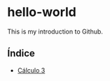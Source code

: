 # hello-world
This is my introduction to Github.

## Índice
* [Cálculo 3](https://www.notion.so/bbab7f75165445ee976ca39ef08c5433)
